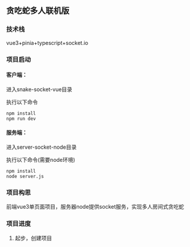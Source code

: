 ## 贪吃蛇多人联机版

### 技术栈

vue3+pinia+typescript+socket.io

### 项目启动

#### 客户端：

进入snake-socket-vue目录

执行以下命令

```shell
npm install
npm run dev
```

#### 服务端：

进入server-socket-node目录

执行以下命令(需要node环境)

```shell
npm install
node server.js
```



### 项目构思

前端vue3单页面项目，服务器node提供socket服务，实现多人房间式贪吃蛇

### 项目进度

1. 起步，创建项目